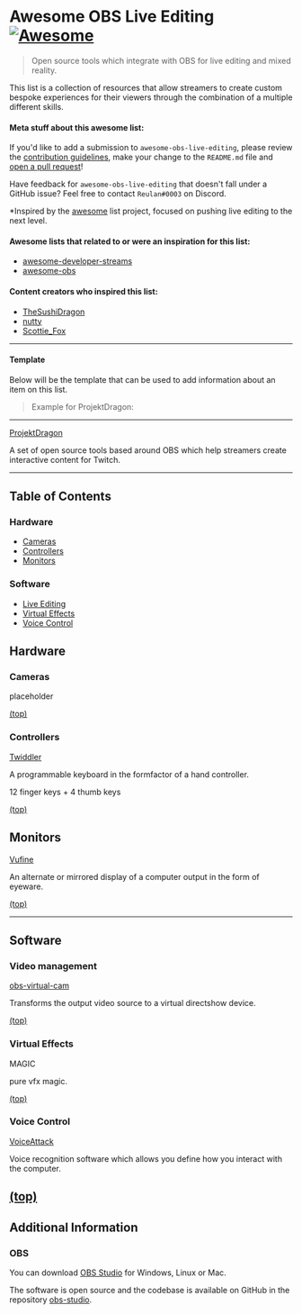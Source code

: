 # Awesome OBS Live Editing [![Awesome](https://awesome.re/badge-flat2.svg)](https://awesome.re)

> Open source tools which integrate with OBS for live editing and mixed reality.

This list is a collection of resources that allow streamers to create custom
bespoke experiences for their viewers through the combination of a multiple different skills.


#### Meta stuff about this awesome list:

If you'd like to add a submission to `awesome-obs-live-editing`, please review the [contribution guidelines](CONTRIBUTING.md), make your change to the `README.md` file and [open a pull request](https://opensource.guide/how-to-contribute/#opening-a-pull-request)!

Have feedback for `awesome-obs-live-editing` that doesn't fall under a GitHub issue?  Feel free to contact `Reulan#0003` on Discord.

*Inspired by the [awesome](https://github.com/sindresorhus/awesome) list project, focused on pushing live editing to the next level.

#### Awesome lists that related to or were an inspiration for this list:

- [awesome-developer-streams](https://github.com/bnb/awesome-developer-streams)
- [awesome-obs](https://github.com/juancarlospaco/awesome-obs)


#### Content creators who inspired this list:

- [TheSushiDragon](https://www.twitch.tv/thesushidragon)
- [nutty](https://www.youtube.com/channel/UCI5t_ve3cr5a1_3rrmbp6jQ)
- [Scottie_Fox](https://www.twitch.tv/scottie_fox)

---
#### Template
Below will be the template that can be used to add information about an item on this list.

> Example for ProjektDragon:
---
[ProjektDragon](http://projektdragon.com)

A set of open source tools based around OBS which help streamers create interactive content for Twitch. 

---
## Table of Contents
### Hardware
- [Cameras](#cameras)
- [Controllers](#controllers)
- [Monitors](#monitors)

### Software
- [Live Editing](#live-editing)
- [Virtual Effects](#software)
- [Voice Control](#voice-control)
## Hardware
### Cameras
placeholder

[(top)](#table-of-contents)

### Controllers
[Twiddler](https://www.tekgear.com/twiddler3.html)

A programmable keyboard in the formfactor of a hand controller.

12 finger keys + 4 thumb keys

[(top)](#table-of-contents)

## Monitors
[Vufine](https://store.vufine.com/products/vufine-wearable-display-2)

An alternate or mirrored display of a computer output in the form of eyeware.

[(top)](#table-of-contents)

---
## Software
### Video management
[obs-virtual-cam](https://github.com/CatxFish/obs-virtual-cam)

Transforms the output video source to a virtual directshow device.

[(top)](#table-of-contents)

### Virtual Effects
MAGIC

pure vfx magic.

[(top)](#table-of-contents)

### Voice Control
[VoiceAttack](https://voiceattack.com/)

Voice recognition software which allows you define how you interact with the computer. 

[(top)](#table-of-contents)
---

## Additional Information
### OBS
You can download [OBS Studio](https://obsproject.com/download) for Windows, Linux or Mac.

The software is open source and the codebase is available on GitHub in the repository [obs-studio](https://github.com/obsproject/obs-studio).
